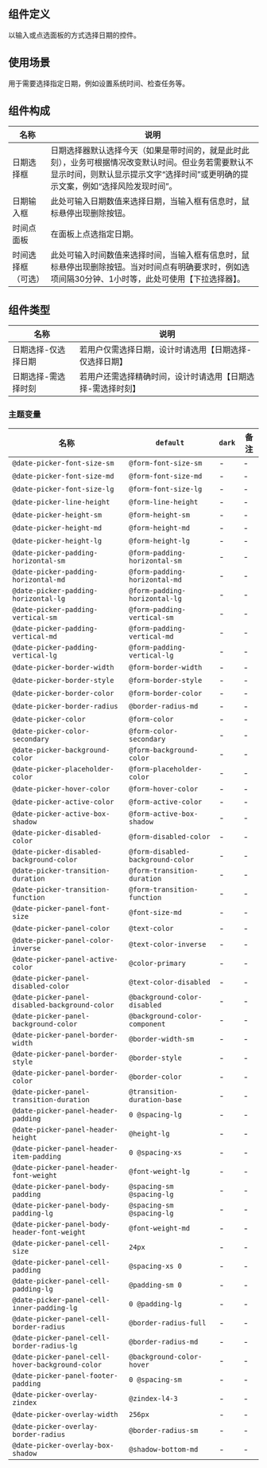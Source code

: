 ## 组件定义

以输入或点选面板的方式选择日期的控件。

## 使用场景

用于需要选择指定日期，例如设置系统时间、检查任务等。

## 组件构成

| 名称 | 说明  |
| --- | ---  |
| 日期选择框 | 日期选择器默认选择今天（如果是带时间的，就是此时此刻），业务可根据情况改变默认时间。但业务若需要默认不显示时间，则默认显示提示文字“选择时间”或更明确的提示文案，例如“选择风险发现时间”。 |
| 日期输入框 | 此处可输入日期数值来选择日期，当输入框有信息时，鼠标悬停出现删除按钮。 |
| 时间点面板 | 在面板上点选指定日期。 |
| 时间选择框（可选） | 此处可输入时间数值来选择时间，当输入框有信息时，鼠标悬停出现删除按钮。当对时间点有明确要求时，例如选项间隔30分钟、1小时等，此处可使用【下拉选择器】。 |

## 组件类型

| 名称 | 说明  |
| --- | --- |
| 日期选择-仅选择日期 | 若用户仅需选择日期，设计时请选用【日期选择-仅选择日期】 |
| 日期选择-需选择时刻 | 若用户还需选择精确时间，设计时请选用【日期选择-需选择时刻】 |

### 主题变量

| 名称 | `default` | `dark` | 备注 |
| --- | --- | --- | --- |
| `@date-picker-font-size-sm` | `@form-font-size-sm` | - | - |
| `@date-picker-font-size-md` | `@form-font-size-md` | - | - |
| `@date-picker-font-size-lg` | `@form-font-size-lg` | - | - |
| `@date-picker-line-height` | `@form-line-height` | - | - |
| `@date-picker-height-sm` | `@form-height-sm` | - | - |
| `@date-picker-height-md` | `@form-height-md` | - | - |
| `@date-picker-height-lg` | `@form-height-lg` | - | - |
| `@date-picker-padding-horizontal-sm` | `@form-padding-horizontal-sm` | - | - |
| `@date-picker-padding-horizontal-md` | `@form-padding-horizontal-md` | - | - |
| `@date-picker-padding-horizontal-lg` | `@form-padding-horizontal-lg` | - | - |
| `@date-picker-padding-vertical-sm` | `@form-padding-vertical-sm` | - | - |
| `@date-picker-padding-vertical-md` | `@form-padding-vertical-md` | - | - |
| `@date-picker-padding-vertical-lg` | `@form-padding-vertical-lg` | - | - |
| `@date-picker-border-width` | `@form-border-width` | - | - |
| `@date-picker-border-style` | `@form-border-style` | - | - |
| `@date-picker-border-color` | `@form-border-color` | - | - |
| `@date-picker-border-radius` | `@border-radius-md` | - | - |
| `@date-picker-color` | `@form-color` | - | - |
| `@date-picker-color-secondary` | `@form-color-secondary` | - | - |
| `@date-picker-background-color` | `@form-background-color` | - | - |
| `@date-picker-placeholder-color` | `@form-placeholder-color` | - | - |
| `@date-picker-hover-color` | `@form-hover-color` | - | - |
| `@date-picker-active-color` | `@form-active-color` | - | - |
| `@date-picker-active-box-shadow` | `@form-active-box-shadow` | - | - |
| `@date-picker-disabled-color` | `@form-disabled-color` | - | - |
| `@date-picker-disabled-background-color` | `@form-disabled-background-color` | - | - |
| `@date-picker-transition-duration` | `@form-transition-duration` | - | - |
| `@date-picker-transition-function` | `@form-transition-function` | - | - |
| `@date-picker-panel-font-size` | `@font-size-md` | - | - |
| `@date-picker-panel-color` | `@text-color` | - | - |
| `@date-picker-panel-color-inverse` | `@text-color-inverse` | - | - |
| `@date-picker-panel-active-color` | `@color-primary` | - | - |
| `@date-picker-panel-disabled-color` | `@text-color-disabled` | - | - |
| `@date-picker-panel-disabled-background-color` | `@background-color-disabled` | - | - |
| `@date-picker-panel-background-color` | `@background-color-component` | - | - |
| `@date-picker-panel-border-width` | `@border-width-sm` | - | - |
| `@date-picker-panel-border-style` | `@border-style` | - | - |
| `@date-picker-panel-border-color` | `@border-color` | - | - |
| `@date-picker-panel-transition-duration` | `@transition-duration-base` | - | - |
| `@date-picker-panel-header-padding` | `0 @spacing-lg` | - | - |
| `@date-picker-panel-header-height` | `@height-lg` | - | - |
| `@date-picker-panel-header-item-padding` | `0 @spacing-xs` | - | - |
| `@date-picker-panel-header-font-weight` | `@font-weight-lg` | - | - |
| `@date-picker-panel-body-padding` | `@spacing-sm @spacing-lg` | - | - |
| `@date-picker-panel-body-padding-lg` | `@spacing-sm @spacing-lg` | - | - |
| `@date-picker-panel-body-header-font-weight` | `@font-weight-md` | - | - |
| `@date-picker-panel-cell-size` | `24px` | - | - |
| `@date-picker-panel-cell-padding` | `@spacing-xs 0` | - | - |
| `@date-picker-panel-cell-padding-lg` | `@padding-sm 0` | - | - |
| `@date-picker-panel-cell-inner-padding-lg` | `0 @padding-lg` | - | - |
| `@date-picker-panel-cell-border-radius` | `@border-radius-full` | - | - |
| `@date-picker-panel-cell-border-radius-lg` | `@border-radius-md` | - | - |
| `@date-picker-panel-cell-hover-background-color` | `@background-color-hover` | - | - |
| `@date-picker-panel-footer-padding` | `0 @spacing-sm` | - | - |
| `@date-picker-overlay-zindex` | `@zindex-l4-3` | - | - |
| `@date-picker-overlay-width` | `256px` | - | - |
| `@date-picker-overlay-border-radius` | `@border-radius-sm` | - | - |
| `@date-picker-overlay-box-shadow` | `@shadow-bottom-md` | - | - |
